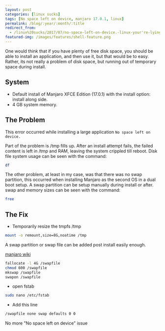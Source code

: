 ```yaml
---
layout: post
categories: [linux sucks]
tags: [No space left on device, manjaro 17.0.1, linux]
permalink: /blog/:year/:month/:title
redirect_from:
  - /linux%20sucks/2017/07/no-space-left-on-device.-linux-your're-lying!.html
featured-img: /images/features/shell-feature.png
---
```


One would think that if you have plenty of free disk space, you should be able to install an application, and then use it, but that would be to easy. Rather, its not really a problem of disk space, but running out of temporary space during install.

## System
- Default install of Manjaro XFCE Edition (17.0.1) with the install option: install along side.
- 4 GB system memory.

## The Problem
This error occurred while installing a large application `No space left on device.`

Part of the problem is /tmp fills up. After an install attempt fails, the failed content is left in /tmp and RAM, leaving the system crippled till reboot.
Disk file system usage can be seen with the command:

```bash
df
```

The other problem, at least in my case, was that there was no swap partition, this occurred when installing Manjaro as the second OS in a dual boot setup.
A swap partition can be setup manually during install or after.
swap and memory sizes can be seen with the command:

```bash
free
```

## The Fix
- Temporarily resize the tmpfs /tmp

```bash
mount -o remount,size=8G,noatime /tmp
```

A swap partition or swap file can be added post install easily enough.

[manjaro wiki](https://wiki.manjaro.org/index.php?title=Add_a_/swapfile)

```bash
fallocate -l 4G /swapfile
chmod 600 /swapfile
mkswap /swapfile
swapon /swapfile
```
- open fstab

```bash
sudo nano /etc/fstab
```

- Add this line

```bash
/swapfile none swap defaults 0 0
```

No more "No space left on device" issue
